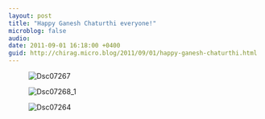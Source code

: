 ```yaml
---
layout: post
title: "Happy Ganesh Chaturthi everyone!"
microblog: false
audio: 
date: 2011-09-01 16:18:00 +0400
guid: http://chirag.micro.blog/2011/09/01/happy-ganesh-chaturthi.html
---
```

<figure><img alt="Dsc07267" src="http://www.chirag.biz/uploads/2018/11ff5000c3.jpg"></figure><figure><img alt="Dsc07268_1" src="http://www.chirag.biz/uploads/2018/8b7d218cdb.jpg"></figure><figure><img alt="Dsc07264" src="http://www.chirag.biz/uploads/2018/3243e2f8a7.jpg"></figure>

